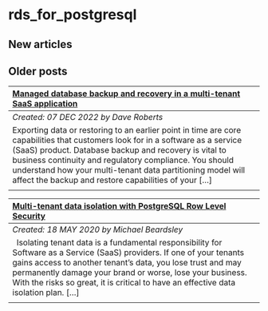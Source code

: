 # rds_for_postgresql

## New articles

## Older posts
| [Managed database backup and recovery in a multi-tenant SaaS application](https://aws.amazon.com/blogs/database/managed-database-backup-and-recovery-in-a-multi-tenant-saas-application/) |
|:----------|
| *Created: 07 DEC 2022 by Dave Roberts* | 
| Exporting data or restoring to an earlier point in time are core capabilities that customers look for in a software as a service (SaaS) product. Database backup and recovery is vital to business continuity and regulatory compliance. You should understand how your multi-tenant data partitioning model will affect the backup and restore capabilities of your […] | 
|  | 

| [Multi-tenant data isolation with PostgreSQL Row Level Security](https://aws.amazon.com/blogs/database/multi-tenant-data-isolation-with-postgresql-row-level-security/) |
|:----------|
| *Created: 18 MAY 2020 by Michael Beardsley* | 
|   Isolating tenant data is a fundamental responsibility for Software as a Service (SaaS) providers. If one of your tenants gains access to another tenant’s data, you lose trust and may permanently damage your brand or worse, lose your business. With the risks so great, it is critical to have an effective data isolation plan. […] | 
|  | 


